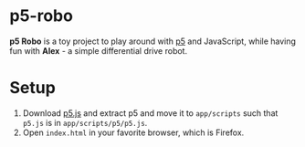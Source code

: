 # p5-robo
**p5 Robo** is a toy project to play around with [p5](https://p5js.org/) and JavaScript,
while having fun with **Alex** - a simple differential drive robot.

# Setup
1. Download [p5.js](https://p5js.org/download/) and extract p5 and move it to ```app/scripts``` such that ```p5.js``` is in
```app/scripts/p5/p5.js```.
1. Open ```index.html``` in your favorite browser, which is Firefox.
